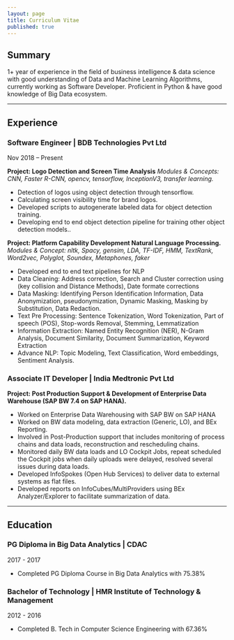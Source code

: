 ```yaml
---
layout: page
title: Curriculum Vitae
published: true
---
```


## Summary  

1+ year of experience in the field of business intelligence & data science with good understanding of Data and Machine Learning Algorithms, currently working as Software Developer. Proficient in Python & have good knowledge of Big Data ecosystem.

---
## Experience

### Software Engineer | BDB Technologies Pvt Ltd
Nov 2018 – Present 

__Project: Logo Detection and Screen Time Analysis__
_Modules & Concepts: CNN, Faster R-CNN, opencv, tensorflow, InceptionV3, transfer learning._
  - Detection of logos using object detection through tensorflow.
  - Calculating screen visibility time for brand logos.
  - Developed scripts to autogenerate labeled data for object detection training.
  - Developing end to end object detection pipeline for training other object detection models.. 

__Project: Platform Capability Development Natural Language Processing.__
_Modules & Concept: nltk, Spacy, gensim, LDA, TF-IDF, HMM, TextRank, Word2vec, Polyglot, Soundex, Metaphones, faker_
  - Developed end to end text pipelines for NLP
  - Data Cleaning: Address correction, Search and Cluster correction using (key collision and Distance Methods), Date formate corrections
  - Data Masking: Identifying Person Identification Information, Data Anonymization, pseudonymization, Dynamic Masking, Masking by
Substitution, Data Redaction.
  - Text Pre Processing: Sentence Tokenization, Word Tokenization, Part of speech (POS), Stop-words Removal, Stemming, Lemmatization
  - Information Extraction: Named Entity Recognition (NER), N-Gram Analysis, Document Similarity, Document Summarization, Keyword
Extraction
  - Advance NLP: Topic Modeling, Text Classification, Word embeddings, Sentiment Analysis.


### Associate IT Developer | India Medtronic Pvt Ltd

__Project: Post Production Support & Development of Enterprise Data Warehouse (SAP BW 7.4 on SAP HANA).__
  - Worked on Enterprise Data Warehousing with SAP BW on SAP HANA
  - Worked on BW data modeling, data extraction (Generic, LO), and BEx Reporting. 
  - Involved in Post-Production support that includes monitoring of process chains and data loads, reconstruction and rescheduling chains.
  - Monitored daily BW data loads and LO Cockpit Jobs, repeat scheduled the Cockpit jobs when daily uploads were delayed, resolved several issues during data loads.
  - Developed InfoSpokes (Open Hub Services) to deliver data to external systems as flat files.
  - Developed reports on InfoCubes/MultiProviders using BEx Analyzer/Explorer to facilitate summarization of data. 

---
## Education

### PG Diploma in Big Data Analytics | CDAC
2017 - 2017
  - Completed PG Diploma Course in Big Data Analytics with 75.38%

### Bachelor of Technology | HMR Institute of Technology & Management
2012 - 2016
  - Completed B. Tech in Computer Science Engineering with 67.36%
